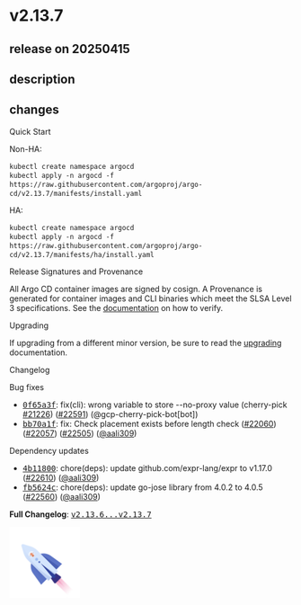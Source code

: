 # v2.13.7

## release on 20250415
## description
## changes
Quick Start

Non-HA:

    kubectl create namespace argocd
    kubectl apply -n argocd -f https://raw.githubusercontent.com/argoproj/argo-cd/v2.13.7/manifests/install.yaml

HA:

    kubectl create namespace argocd
    kubectl apply -n argocd -f https://raw.githubusercontent.com/argoproj/argo-cd/v2.13.7/manifests/ha/install.yaml

Release Signatures and Provenance

All Argo CD container images are signed by cosign. A Provenance is generated for container images and CLI binaries which meet the SLSA Level 3 specifications. See the <a href="https://argo-cd.readthedocs.io/en/stable/operator-manual/signed-release-assets" rel="nofollow">documentation</a> on how to verify.

Upgrading

If upgrading from a different minor version, be sure to read the <a href="https://argo-cd.readthedocs.io/en/stable/operator-manual/upgrading/overview/" rel="nofollow">upgrading</a> documentation.

Changelog

Bug fixes

* <a class="commit-link" data-hovercard-type="commit" data-hovercard-url="https://github.com/argoproj/argo-cd/commit/0f65a3f46e8afc1f432e42c4e9ad39d2e28a75fe/hovercard" href="https://github.com/argoproj/argo-cd/commit/0f65a3f46e8afc1f432e42c4e9ad39d2e28a75fe"><tt>0f65a3f</tt></a>: fix(cli): wrong variable to store --no-proxy value (cherry-pick <a class="issue-link js-issue-link" data-error-text="Failed to load title" data-id="2745842528" data-permission-text="Title is private" data-url="https://github.com/argoproj/argo-cd/issues/21226" data-hovercard-type="pull_request" data-hovercard-url="/argoproj/argo-cd/pull/21226/hovercard" href="https://github.com/argoproj/argo-cd/pull/21226">#21226</a>) (<a class="issue-link js-issue-link" data-error-text="Failed to load title" data-id="2977153887" data-permission-text="Title is private" data-url="https://github.com/argoproj/argo-cd/issues/22591" data-hovercard-type="pull_request" data-hovercard-url="/argoproj/argo-cd/pull/22591/hovercard" href="https://github.com/argoproj/argo-cd/pull/22591">#22591</a>) (@gcp-cherry-pick-bot[bot])
* <a class="commit-link" data-hovercard-type="commit" data-hovercard-url="https://github.com/argoproj/argo-cd/commit/bb70a1f4f5dde11ff93c61c274102084d4c64255/hovercard" href="https://github.com/argoproj/argo-cd/commit/bb70a1f4f5dde11ff93c61c274102084d4c64255"><tt>bb70a1f</tt></a>: fix: Check placement exists before length check (<a class="issue-link js-issue-link" data-error-text="Failed to load title" data-id="2885115328" data-permission-text="Title is private" data-url="https://github.com/argoproj/argo-cd/issues/22060" data-hovercard-type="issue" data-hovercard-url="/argoproj/argo-cd/issues/22060/hovercard" href="https://github.com/argoproj/argo-cd/issues/22060">#22060</a>) (<a class="issue-link js-issue-link" data-error-text="Failed to load title" data-id="2885099934" data-permission-text="Title is private" data-url="https://github.com/argoproj/argo-cd/issues/22057" data-hovercard-type="pull_request" data-hovercard-url="/argoproj/argo-cd/pull/22057/hovercard" href="https://github.com/argoproj/argo-cd/pull/22057">#22057</a>) (<a class="issue-link js-issue-link" data-error-text="Failed to load title" data-id="2953298192" data-permission-text="Title is private" data-url="https://github.com/argoproj/argo-cd/issues/22505" data-hovercard-type="pull_request" data-hovercard-url="/argoproj/argo-cd/pull/22505/hovercard" href="https://github.com/argoproj/argo-cd/pull/22505">#22505</a>) (<a class="user-mention notranslate" data-hovercard-type="user" data-hovercard-url="/users/aali309/hovercard" data-octo-click="hovercard-link-click" data-octo-dimensions="link_type:self" href="https://github.com/aali309">@aali309</a>)

Dependency updates

* <a class="commit-link" data-hovercard-type="commit" data-hovercard-url="https://github.com/argoproj/argo-cd/commit/4b1180076e2abd0b12b4792497bcf6747dd15316/hovercard" href="https://github.com/argoproj/argo-cd/commit/4b1180076e2abd0b12b4792497bcf6747dd15316"><tt>4b11800</tt></a>: chore(deps): update github.com/expr-lang/expr to v1.17.0 (<a class="issue-link js-issue-link" data-error-text="Failed to load title" data-id="2981109745" data-permission-text="Title is private" data-url="https://github.com/argoproj/argo-cd/issues/22610" data-hovercard-type="pull_request" data-hovercard-url="/argoproj/argo-cd/pull/22610/hovercard" href="https://github.com/argoproj/argo-cd/pull/22610">#22610</a>) (<a class="user-mention notranslate" data-hovercard-type="user" data-hovercard-url="/users/aali309/hovercard" data-octo-click="hovercard-link-click" data-octo-dimensions="link_type:self" href="https://github.com/aali309">@aali309</a>)
* <a class="commit-link" data-hovercard-type="commit" data-hovercard-url="https://github.com/argoproj/argo-cd/commit/fb5624c925be4f261814067b47857dae1901c4b1/hovercard" href="https://github.com/argoproj/argo-cd/commit/fb5624c925be4f261814067b47857dae1901c4b1"><tt>fb5624c</tt></a>: chore(deps): update go-jose library from 4.0.2 to 4.0.5 (<a class="issue-link js-issue-link" data-error-text="Failed to load title" data-id="2970330605" data-permission-text="Title is private" data-url="https://github.com/argoproj/argo-cd/issues/22560" data-hovercard-type="pull_request" data-hovercard-url="/argoproj/argo-cd/pull/22560/hovercard" href="https://github.com/argoproj/argo-cd/pull/22560">#22560</a>) (<a class="user-mention notranslate" data-hovercard-type="user" data-hovercard-url="/users/aali309/hovercard" data-octo-click="hovercard-link-click" data-octo-dimensions="link_type:self" href="https://github.com/aali309">@aali309</a>)

<strong>Full Changelog</strong>: <a class="commit-link" href="https://github.com/argoproj/argo-cd/compare/v2.13.6...v2.13.7"><tt>v2.13.6...v2.13.7</tt></a>

<a href="https://argoproj.github.io/cd/" rel="nofollow"><img src="https://raw.githubusercontent.com/argoproj/argo-site/master/content/pages/cd/gitops-cd.png" width="25%" style="max-width: 100%;"></a>

